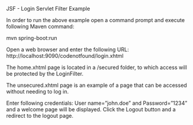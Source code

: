 JSF - Login Servlet Filter Example

In order to run the above example open a command prompt and execute following Maven command:

mvn spring-boot:run

Open a web browser and enter the following URL: http://localhost:9090/codenotfound/login.xhtml

The home.xhtml page is located in a /secured folder, to which access will be protected by the LoginFilter.

The unsecured.xhtml page is an example of a page that can be accessed without needing to log in.

Enter following credentials: User name=”john.doe” and Password=”1234” and a welcome page will be displayed.
Click the Logout button and a redirect to the logout page.
